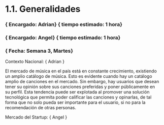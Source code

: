 # 1.1. Generalidades
### { Encargado: Adrian} { tiempo estimado: 1 hora}
### { Encargado: Angel} { tiempo estimado: 1 hora}
### { Fecha: Semana 3, Martes}

Contexto Nacional: { Adrian }

El mercado de música en el país está en constante crecimiento, existiendo un amplio catálogo de música. Esto es evidente cuando hay
un catálogo amplio de canciones en el mercado. Sin embargo, hay usuarios que desean tener su opinión sobre sus canciones preferidas
y poner públicamente en su perfil. Esta tendencia puede ser explotada al promover una solución tecnológica que permita
poder calificar las canciones y opinarlas, de tal forma que no solo pueda ser importante para el usuario, si no para la recomendación
de otras personas.

Mercado del Startup: { Angel }

